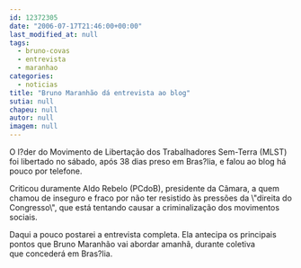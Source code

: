 ```yaml
---
id: 12372305
date: "2006-07-17T21:46:00+00:00"
last_modified_at: null
tags:
  - bruno-covas
  - entrevista
  - maranhao
categories:
  - noticias
title: "Bruno Maranhão dá entrevista ao blog"
sutia: null
chapeu: null
autor: null
imagem: null
---
```

<p><P>O l?der do Movimento&nbsp;de Libertação dos Trabalhadores Sem-Terra (MLST) foi libertado no sábado, após 38 dias preso em Bras?lia, e falou ao blog há pouco por telefone.</P></p>
<p><P>Criticou duramente Aldo Rebelo (PCdoB), presidente da Câmara, a quem chamou de inseguro e fraco por não ter resistido às pressões da \"direita do Congresso\", que está tentando causar a criminalização dos movimentos sociais.</P></p>
<p><P>Daqui a pouco postarei a entrevista completa. Ela antecipa os principais pontos que Bruno Maranhão vai abordar amanhã, durante coletiva que&nbsp;concederá em Bras?lia.</P> </p>
